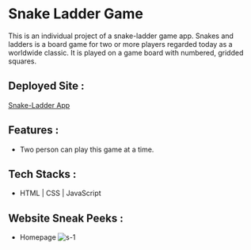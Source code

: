 # Snake Ladder Game

This is an individual project of a snake-ladder game app. Snakes and ladders is a board game for two or more players regarded today as a worldwide classic. It is played on a game board with numbered, gridded squares.

## Deployed Site :

[Snake-Ladder App](https://cute-frangipane-74e873.netlify.app/)

## Features :

- Two person can play this game at a time.

## Tech Stacks :

- HTML | CSS | JavaScript

## Website Sneak Peeks :

- Homepage
  ![s-1](https://user-images.githubusercontent.com/100181657/194891678-47ba2c1e-398d-47d3-ac37-a31e8f7a284c.png)
